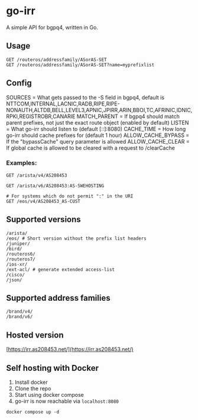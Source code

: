 # go-irr

A simple API for bgpq4, written in Go.

## Usage

```
GET /routeros/addressfamily/ASorAS-SET
GET /routeros/addressfamily/ASorAS-SET?name=myprefixlist
```

## Config

SOURCES = What gets passed to the -S field in bgpq4, default is NTTCOM,INTERNAL,LACNIC,RADB,RIPE,RIPE-NONAUTH,ALTDB,BELL,LEVEL3,APNIC,JPIRR,ARIN,BBOI,TC,AFRINIC,IDNIC,RPKI,REGISTROBR,CANARIE
MATCH_PARENT = If bgpq4 should match parent prefixes, not just the exact route object (enabled by default)
LISTEN = What go-irr should listen to (default [::]:8080)
CACHE_TIME = How long go-irr should cache prefixes for (default 1 hour)
ALLOW_CACHE_BYPASS = If the "bypassCache" query parameter is allowed
ALLOW_CACHE_CLEAR = If global cache is allowed to be cleared with a request to /clearCache

### Examples:

```
GET /arista/v4/AS208453

GET /arista/v6/AS208453:AS-SWEHOSTING

# For systems which do not permit ":" in the URI
GET /eos/v4/AS208453_AS-CUST
```

## Supported versions

```
/arista/
/eos/ # Short version without the prefix list headers
/juniper/
/bird/
/routeros6/
/routeros7/
/ios-xr/
/ext-acl/ # generate extended access-list
/cisco/
/json/
```

## Supported address families

```
/brand/v4/
/brand/v6/
```

## Hosted version

[https://irr.as208453.net/](https://irr.as208453.net/)

## Self hosting with Docker

1. Install docker
2. Clone the repo
3. Start using docker compose
4. go-irr is now reachable via `localhost:8080`

```
docker compose up -d
```
